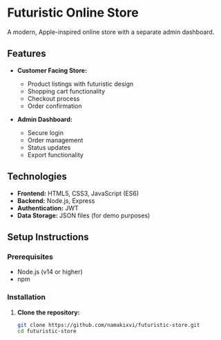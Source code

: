 # Futuristic Online Store

A modern, Apple-inspired online store with a separate admin dashboard.

## Features

- **Customer Facing Store:**
  - Product listings with futuristic design
  - Shopping cart functionality
  - Checkout process
  - Order confirmation
  
- **Admin Dashboard:**
  - Secure login
  - Order management
  - Status updates
  - Export functionality

## Technologies

- **Frontend:** HTML5, CSS3, JavaScript (ES6)
- **Backend:** Node.js, Express
- **Authentication:** JWT
- **Data Storage:** JSON files (for demo purposes)

## Setup Instructions

### Prerequisites

- Node.js (v14 or higher)
- npm

### Installation

1. **Clone the repository:**
   ```bash
   git clone https://github.com/namakixvi/futuristic-store.git
   cd futuristic-store
